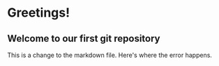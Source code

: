 # Greetings!  
## Welcome to our first git repository  
This is a change to the markdown file. Here's where the error happens.  
